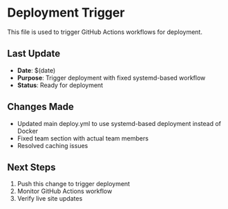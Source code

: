 # Deployment Trigger

This file is used to trigger GitHub Actions workflows for deployment.

## Last Update
- **Date**: $(date)
- **Purpose**: Trigger deployment with fixed systemd-based workflow
- **Status**: Ready for deployment

## Changes Made
- Updated main deploy.yml to use systemd-based deployment instead of Docker
- Fixed team section with actual team members
- Resolved caching issues

## Next Steps
1. Push this change to trigger deployment
2. Monitor GitHub Actions workflow
3. Verify live site updates


